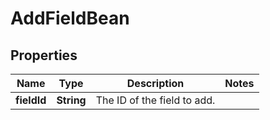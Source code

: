 

# AddFieldBean


## Properties

| Name | Type | Description | Notes |
|------------ | ------------- | ------------- | -------------|
|**fieldId** | **String** | The ID of the field to add. |  |



